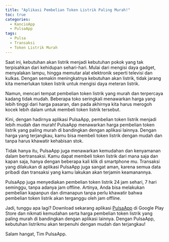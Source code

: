 ```yaml
---
title: "Aplikasi Pembelian Token Listrik Paling Murah!"
toc: true
categories:
  - KancioApp
  - PulsaApp
tags:
  - Pulsa
  - Transaksi
  - Token Listrik Murah
---
```


Saat ini, kebutuhan akan listrik menjadi kebutuhan pokok yang tak terpisahkan dari kehidupan sehari-hari. Mulai dari mengisi daya gadget, menyalakan lampu, hingga memutar alat elektronik seperti televisi dan kulkas. Dengan semakin meningkatnya kebutuhan akan listrik, tidak jarang kita memerlukan token listrik untuk mengisi daya meteran listrik.

Namun, mencari tempat pembelian token listrik yang murah dan terpercaya kadang tidak mudah. Beberapa toko seringkali menawarkan harga yang lebih tinggi dari harga pasaran, dan pada akhirnya kita harus merogoh kocek lebih dalam untuk membeli token listrik tersebut.

Kini, dengan hadirnya aplikasi PulsaApp, pembelian token listrik menjadi lebih mudah dan murah! PulsaApp menawarkan harga pembelian token listrik yang paling murah di bandingkan dengan aplikasi lainnya. Dengan harga yang terjangkau, kamu bisa membeli token listrik dengan mudah dan tanpa harus khawatir kehabisan stok.

Tidak hanya itu, PulsaApp juga menawarkan kemudahan dan kenyamanan dalam bertransaksi. Kamu dapat membeli token listrik dari mana saja dan kapan saja, hanya dengan beberapa kali klik di smartphone mu. Transaksi yang dilakukan di aplikasi PulsaApp juga sangat aman, karena semua data pribadi dan transaksi yang kamu lakukan akan terjamin keamanannya.

PulsaApp juga menyediakan pembelian token listrik 24 jam sehari, 7 hari seminggu, tanpa adanya jam offline. Artinya, Anda bisa melakukan pembelian kapanpun dan dimanapun tanpa perlu khawatir bahwa pembelian token listrik akan terganggu oleh jam offline.

Jadi, tunggu apa lagi? Download sekarang aplikasi [PulsaApp](https://play.google.com/store/apps/details?id=com.kancio.indonesia&hl=en_GB&gl=US) di Google Play Store dan nikmati kemudahan serta harga pembelian token listrik yang paling murah di bandingkan dengan aplikasi lainnya. Dengan PulsaApp, kebutuhan listrikmu akan terpenuhi dengan mudah dan terjangkau!

Salam hangat,
Tim PulsaApp.